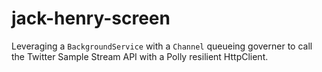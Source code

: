 # jack-henry-screen
Leveraging a `BackgroundService` with a `Channel` queueing governer to call the Twitter Sample Stream API with a Polly resilient HttpClient. 
